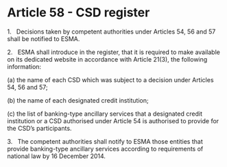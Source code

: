 # Article 58 - CSD register


1.   Decisions taken by competent authorities under Articles 54, 56 and 57 shall be notified to ESMA.

2.   ESMA shall introduce in the register, that it is required to make available on its dedicated website in accordance with Article 21(3), the following information:

(a) the name of each CSD which was subject to a decision under Articles 54, 56 and 57;

(b) the name of each designated credit institution;

(c) the list of banking-type ancillary services that a designated credit institution or a CSD authorised under Article 54 is authorised to provide for the CSD’s participants.

3.   The competent authorities shall notify to ESMA those entities that provide banking-type ancillary services according to requirements of national law by 16 December 2014.
